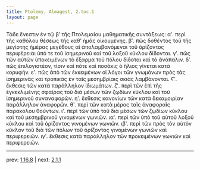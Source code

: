 ```yaml
---
title: Ptolemy, Almagest, 2.toc.1
layout: page
---
```


Τάδε ἔνεστιν ἐν τῷ βʹ τῆς Πτολεμαίου μαθηματικῆς συντάξεως: αʹ. περὶ τῆς καθόλου θέσεως τῆς καθ' ἡμᾶς οἰκουμένης. βʹ. πῶς δοθέντος τοῦ τῆς μεγίστης ἡμέρας μεγέθους αἱ ἀπολαμβανόμεναι τοῦ ὁρίζοντος περιφέρειαι ὑπό τε τοῦ ἰσημερινοῦ καὶ τοῦ λοξοῦ κύκλου δίδονται. γʹ. πῶς τῶν αὐτῶν ὑποκειμένων τὸ ἔξαρμα τοῦ πόλου δίδοται καὶ τὸ ἀνάπαλιν. δʹ. πῶς ἐπιλογιστέον, τίσιν καὶ πότε καὶ ποσάκις ὁ ἥλιος γίνεται κατὰ κορυφήν. εʹ. πῶς ἀπὸ τῶν ἐκκειμένων οἱ λόγοι τῶν γνωμόνων πρὸς τὰς ἰσημερινὰς καὶ τροπικὰς ἐν ταῖς μεσημβρίαις σκιὰς λαμβάνονται. Ϛʹ. ἔκθεσις τῶν κατὰ παράλληλον ἰδιωμάτων. ζʹ. περὶ τῶν ἐπὶ τῆς ἐγκεκλιμένης σφαίρας τοῦ διὰ μέσων τῶν ζῳδίων κύκλου καὶ τοῦ ἰσημερινοῦ συναναφορῶν. ηʹ. ἔκθεσις κανονίων τῶν κατὰ δεκαμοιρίαν παράλληλον ἀναφορῶν. θʹ. περὶ τῶν κατὰ μέρος ταῖς ἀναφοραῖς παρακολου θούντων. ιʹ. περὶ τῶν ὑπὸ τοῦ διὰ μέσων τῶν ζῳδίων κύκλου καὶ τοῦ μεσημβρινοῦ γινομένων γωνιῶν. ιαʹ. περὶ τῶν ὑπὸ τοῦ αὐτοῦ λοξοῦ κύκλου καὶ τοῦ ὁρίζοντος γινομένων γωνιῶν. ιβʹ. περὶ τῶν πρὸς τὸν αὐτὸν κύκλον τοῦ διὰ τῶν πόλων τοῦ ὁρίζοντος γινομένων γωνιῶν καὶ περιφερειῶν. ιγʹ. ἔκθεσις κατὰ παράλληλον τῶν προκειμένων γωνιῶν καὶ περιφερειῶν. 

---

prev: [1.16.8](../1.16.8/) | next: [2.1.1](../2.1.1/)

